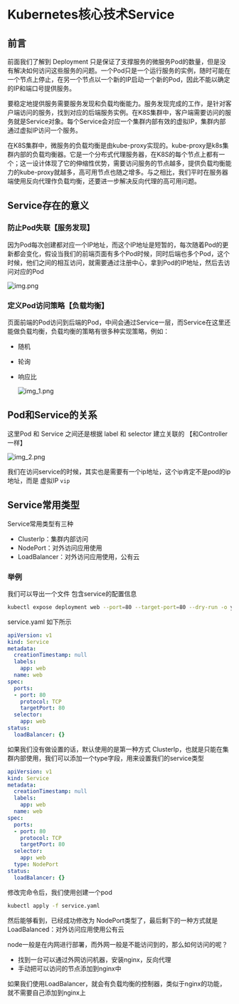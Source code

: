 # Kubernetes核心技术Service

## 前言

前面我们了解到 Deployment 只是保证了支撑服务的微服务Pod的数量，但是没有解决如何访问这些服务的问题。一个Pod只是一个运行服务的实例，随时可能在一个节点上停止，在另一个节点以一个新的IP启动一个新的Pod，因此不能以确定的IP和端口号提供服务。

要稳定地提供服务需要服务发现和负载均衡能力。服务发现完成的工作，是针对客户端访问的服务，找到对应的后端服务实例。在K8S集群中，客户端需要访问的服务就是Service对象。每个Service会对应一个集群内部有效的虚拟IP，集群内部通过虚拟IP访问一个服务。

在K8S集群中，微服务的负载均衡是由kube-proxy实现的。kube-proxy是k8s集群内部的负载均衡器。它是一个分布式代理服务器，在K8S的每个节点上都有一个；这一设计体现了它的伸缩性优势，需要访问服务的节点越多，提供负载均衡能力的kube-proxy就越多，高可用节点也随之增多。与之相比，我们平时在服务器端使用反向代理作负载均衡，还要进一步解决反向代理的高可用问题。

## Service存在的意义

### 防止Pod失联【服务发现】

因为Pod每次创建都对应一个IP地址，而这个IP地址是短暂的，每次随着Pod的更新都会变化，假设当我们的前端页面有多个Pod时候，同时后端也多个Pod，这个时候，他们之间的相互访问，就需要通过注册中心，拿到Pod的IP地址，然后去访问对应的Pod

![img.png](../../day04/images/img.png)

### 定义Pod访问策略【负载均衡】

页面前端的Pod访问到后端的Pod，中间会通过Service一层，而Service在这里还能做负载均衡，负载均衡的策略有很多种实现策略，例如：

- 随机
- 轮询
- 响应比
  
  ![img_1.png](../../day04/images/img_1.png)

## Pod和Service的关系

这里Pod 和 Service 之间还是根据 label 和 selector 建立关联的 【和Controller一样】

![img_2.png](../../day04/images/img_2.png)

我们在访问service的时候，其实也是需要有一个ip地址，这个ip肯定不是pod的ip地址，而是 虚拟IP `vip`

## Service常用类型

Service常用类型有三种

- ClusterIp：集群内部访问
- NodePort：对外访问应用使用
- LoadBalancer：对外访问应用使用，公有云

### 举例

我们可以导出一个文件 包含service的配置信息

```bash
kubectl expose deployment web --port=80 --target-port=80 --dry-run -o yaml > service.yaml
```

service.yaml 如下所示

```yaml
apiVersion: v1
kind: Service
metadata:
  creationTimestamp: null
  labels:
    app: web
  name: web
spec:
  ports:
  - port: 80
    protocol: TCP
    targetPort: 80
  selector:
    app: web
status:
  loadBalancer: {}
```

如果我们没有做设置的话，默认使用的是第一种方式 ClusterIp，也就是只能在集群内部使用，我们可以添加一个type字段，用来设置我们的service类型

```yaml
apiVersion: v1
kind: Service
metadata:
  creationTimestamp: null
  labels:
    app: web
  name: web
spec:
  ports:
  - port: 80
    protocol: TCP
    targetPort: 80
  selector:
    app: web
  type: NodePort
status:
  loadBalancer: {}
```

修改完命令后，我们使用创建一个pod

```bash
kubectl apply -f service.yaml
```

然后能够看到，已经成功修改为 NodePort类型了，最后剩下的一种方式就是LoadBalanced：对外访问应用使用公有云

node一般是在内网进行部署，而外网一般是不能访问到的，那么如何访问的呢？

- 找到一台可以通过外网访问机器，安装nginx，反向代理
- 手动把可以访问的节点添加到nginx中

如果我们使用LoadBalancer，就会有负载均衡的控制器，类似于nginx的功能，就不需要自己添加到nginx上